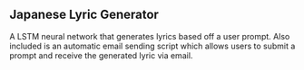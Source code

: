 ## Japanese Lyric Generator
A LSTM neural network that generates lyrics based off a user prompt.
Also included is an automatic email sending script which allows users to submit a prompt and receive the generated lyric via email.
